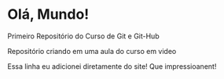 # Olá, Mundo!
 Primeiro Repositório do Curso de Git e Git-Hub

 Repositório criando em uma aula do curso em video

Essa linha eu adicionei diretamente do site! Que impressioanent!
